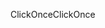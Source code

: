 <span data-ttu-id="57fd6-101">ClickOnce</span><span class="sxs-lookup"><span data-stu-id="57fd6-101">ClickOnce</span></span>